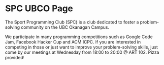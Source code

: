 # SPC UBCO Page

The Sport Programming Club (SPC) is a club dedicated to foster a problem-solving community on the UBC Okanagan Campus. 

We participate in many programming competitions such as Google Code Jam, Facebook Hacker Cup and ACM ICPC. If you are interested in competing in those or just want to improve your problem-solving skills, just come by our meetings at Wednesday from 18:00 to 20:00 @ ART 102. Pizza provided!
